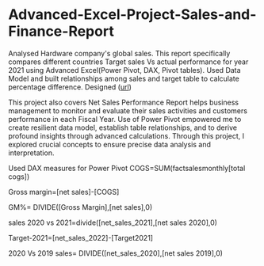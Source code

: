 # Advanced-Excel-Project-Sales-and-Finance-Report

Analysed Hardware company's global sales. This report specifically compares different countries Target sales Vs actual performance for year 2021 using Advanced Excel(Power Pivot, DAX, Pivot tables). Used Data Model and built relationships among sales and target table to calculate percentage difference. Designed ([url](https://github.com/prabhjot93/Advanced-Excel-Project-Sales-and-Finance-Report/blob/main/Market%20Performance.pdf))


This project also covers Net Sales Performance Report helps business management to monitor and evaluate their sales activities and customers performance in each Fiscal Year. Use of Power Pivot empowered me to create resilient data model, establish table relationships, and to derive profound insights through advanced calculations. Through this project, I explored crucial concepts to ensure precise data analysis and interpretation.

Used DAX measures for Power Pivot
COGS=SUM(factsalesmonthly[total cogs])

Gross margin=[net sales]-[COGS]

GM%= DIVIDE([Gross Margin],[net sales],0)

sales 2020 vs 2021=divide([net_sales_2021],[net sales 2020],0)

Target-2021=[net_sales_2022]-[Target2021]

2020 Vs 2019 sales= DIVIDE([net_sales_2020],[net sales 2019],0)

